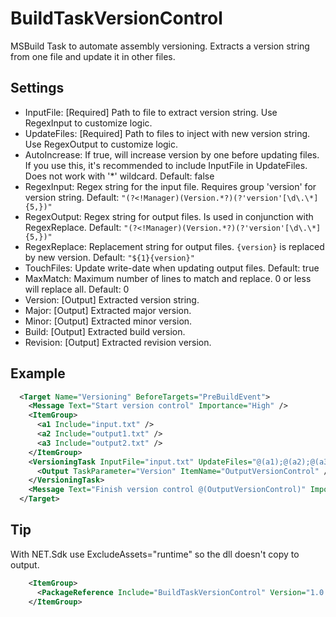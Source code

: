 ﻿# BuildTaskVersionControl
MSBuild Task to automate assembly versioning. Extracts a version string from one file and update it in other files.

Settings
-----------
* InputFile: [Required] Path to file to extract version string. Use RegexInput to customize logic.
* UpdateFiles: [Required] Path to files to inject with new version string. Use RegexOutput to customize logic.
* AutoIncrease: If true, will increase version by one before updating files. If you use this, it's recommended to include InputFile in UpdateFiles. Does not work with '*' wildcard. Default: false
* RegexInput: Regex string for the input file. Requires group 'version' for version string. Default: `"(?<!Manager)(Version.*?)(?'version'[\d\.\*]{5,})"`
* RegexOutput: Regex string for output files. Is used in conjunction with RegexReplace. Default: `"(?<!Manager)(Version.*?)(?'version'[\d\.\*]{5,})"`
* RegexReplace: Replacement string for output files. `{version}` is replaced by new version. Default: `"${1}{version}"`
* TouchFiles: Update write-date when updating output files. Default: true
* MaxMatch: Maximum number of lines to match and replace. 0 or less will replace all. Default: 0
* Version: [Output] Extracted version string.
* Major: [Output] Extracted major version.
* Minor: [Output] Extracted minor version.
* Build: [Output] Extracted build version.
* Revision: [Output] Extracted revision version.

Example
-----------
```xml
  <Target Name="Versioning" BeforeTargets="PreBuildEvent">
    <Message Text="Start version control" Importance="High" />
    <ItemGroup>
      <a1 Include="input.txt" />
      <a2 Include="output1.txt" />
      <a3 Include="output2.txt" />
    </ItemGroup>
    <VersioningTask InputFile="input.txt" UpdateFiles="@(a1);@(a2);@(a3)" AutoIncrease="true">
      <Output TaskParameter="Version" ItemName="OutputVersionControl" />
    </VersioningTask>
    <Message Text="Finish version control @(OutputVersionControl)" Importance="High" />
  </Target>
```

Tip
-----------
With NET.Sdk use ExcludeAssets="runtime" so the dll doesn't copy to output.
```xml
	<ItemGroup>
	  <PackageReference Include="BuildTaskVersionControl" Version="1.0.3" ExcludeAssets="runtime" />
	</ItemGroup>
```
